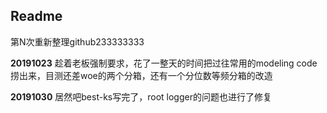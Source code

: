 ## Readme

第N次重新整理github233333333

**20191023** 趁着老板强制要求，花了一整天的时间把过往常用的modeling code捞出来，目测还差woe的两个分箱，还有一个分位数等频分箱的改造

**20191030** 居然吧best-ks写完了，root logger的问题也进行了修复